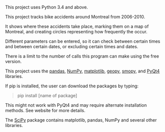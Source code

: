 This project uses Python 3.4 and above.

This project tracks bike accidents around Montreal from 2006-2010. 

It shows where these accidents take place, marking them on a map of Montreal, and creating circles representing how frequently the occur.

Different parameters can be entered, so it can check between certain times and between certain dates, or excluding certain times and dates.

There is a limit to the number of calls this program can make using the free version.

This project uses the [pandas](http://pandas.pydata.org/pandas-docs/stable/install.html), [NumPy](http://www.scipy.org/scipylib/download.html), [matplotlib](http://matplotlib.org/faq/installing_faq.html), [geopy](https://pypi.python.org/pypi/geopy), [smopy](https://pypi.python.org/pypi/smopy), and [PyQt4](http://pyqt.sourceforge.net/Docs/PyQt4/installation.html) libraries.

If pip is installed, the user can download the packages by typing:

> pip install [name of package]


This might not work with PyQt4 and may require alternate installation methods. See website for more details.

The [SciPy](https://www.scipy.org/install.html) package contains matplotlib, pandas, NumPy and several other libraries.
